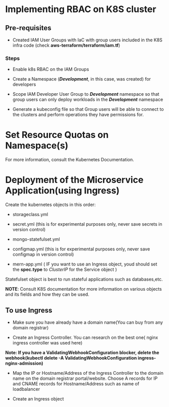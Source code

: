 # Implementing RBAC on K8S cluster

## Pre-requisites

- Created IAM User Groups with IaC with group users included in the K8S infra code (check **aws-terraform/terraform/iam.tf**)

### Steps

- Enable k8s RBAC on the IAM Groups

- Create a Namespace (***Development***, in this case, was created) for developers

- Scope IAM Developer User Group  to ***Development*** namespace so that group
users can only deploy workloads in the ***Development*** namespace

- Generate a kubeconfig file  so that Group users will be able to connect to the
clusters and perform operations they have permissions for.

# Set Resource Quotas on Namespace(s)

For more information, consult the Kubernetes Documentation.

# Deployment of the Microservice Application(using Ingress)

Create the kubernetes objects in this order:

- storageclass.yml

- secret.yml (this is for experimental purposes only, never save secrets in version control)

- mongo-statefulset.yml

- configmap.yml (this is for experimental purposes only, never save configmap in version control)

- mern-app.yml ( IF you want to use an Ingress object, youd should set the **spec.type** to *ClusterIP* for the Service object )

Statefulset object is best to run stateful applications such as databases,etc.

**NOTE**: Consult K8S documentation for more information on various objects and its fields and how they can be used.

## To use Ingress

- Make sure you have already have a domain name(You can buy from any domain registrar)

- Create an Ingress Controller. You can research on the best one( nginx ingress controller was used here)

**Note: If you have a ValidatingWebhookConfiguration blocker, delete the webhook(kubectl delete -A ValidatingWebhookConfiguration ingress-nginx-admission)**

- Map the IP or Hostname/Address of the Ingress Controller to the domain name on the domain registrar portal/website. Choose A records for IP and CNAME records for Hostname/Address such as name of loadbalancer

- Create an Ingress object
